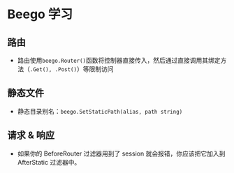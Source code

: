 # Beego 学习

## 路由

- 路由使用`beego.Router()`函数将控制器直接传入，然后通过直接调用其绑定方法（`.Get(), .Post()`）等限制访问

## 静态文件

- 静态目录别名：`beego.SetStaticPath(alias, path string)`

## 请求 & 响应

- 如果你的 BeforeRouter 过滤器用到了 session 就会报错，你应该把它加入到 AfterStatic 过滤器中。

